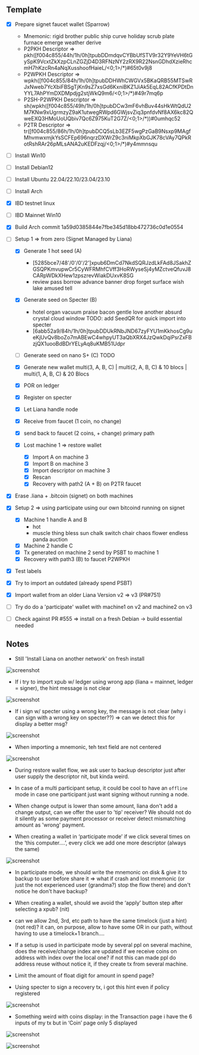 
## Template

- [x] Prepare signet faucet wallet (Sparrow)
  - Mnemonic: rigid brother public ship curve holiday scrub plate furnace emerge weather derive
  - P2PKH Descriptor => pkh([f004c855/44h/1h/0h]tpubDDmdqvCYBbUfSTV9r32Y9YeVH6tGySpK9VcxtZkXzpCLnZGZjD4D3RFNzNY2zRX9R22NsnGDhdXzieRhcmH7hKzcRn4aNqXusshoofHaieL/<0;1>/*)#65t0v9j8
  - P2WPKH Descriptor => wpkh([f004c855/84h/1h/0h]tpubDDHWhCWGVx5BKaQRB55MTSwRJxNweb7YcXbiFBSgTjKn9sZ7xsGd6KxniBKZ1JiAk5EqL82ACfKPDtDnYYL7AhPYmDXDMpdjg2stjWkQ9m6/<0;1>/*)#49r7mq6p
  - P2SH-P2WPKH Descriptor => sh(wpkh([f004c855/49h/1h/0h]tpubDCw3mF6vhBuv44sHkWtQdU2M7KNw9xUgrmzyZ9aK1utwegRWpd6GWjsvZiq3pnfdvNf8AX6kc82QweEXQ3HMoUoUQbiv7Qc6Z975KuT2G7Z/<0;1>/*))#0umhqc52
  - P2TR Descriptor => tr([f004c855/86h/1h/0h]tpubDCQ5sLb3EZF5wgPzGaB9Nsxp9MAgfMhvmwxmjkYsSCFEp696nqrzDXWrZ9c3niMkpXbGJK78cVAy7QPkRotRshRAr26pMLsANA2uKEDFzqj/<0;1>/*)#y4mmnsqu

- [ ] Install Win10
- [ ] Install Debian12
- [ ] Install Ubuntu 22.04/22.10/23.04/23.10
- [ ] Install Arch
- [x] IBD testnet linux
- [ ] IBD Mainnet Win10
- [x] Build Arch commit 1a59d0385844e7fbe345d18bb472736c0d1e0554 

- [ ] Setup 1 => from zero (Signet Managed by Liana)
  - [x] Generate 1 hot seed (A)
    - [5285bce7/48'/0'/0'/2']xpub6DmCd7NkdSQRJzdLkFAd8JSakhZGSQPKmvupwCr5CyWFRMhfCVff3HoRWyseSj4yMZctveQfuvJ8CARpWDkXHew1zpszrevWiakDUxvK8SG
    - review pass borrow advance banner drop forget surface wish lake amused tell
  - [x] Generate seed on Specter (B)
    - hotel organ vacuum praise bacon gentle love another absurd crystal cloud window
      TODO: add SeedQR for quick import into specter
    - [6abb52a9/84h/1h/0h]tpubDDUkRNbJND67zyFYU1mKkhosCg9ueKjUvQv8boZo7mABEwC4whpyUT3aQbXRX4JzQwkDqiPsrZxFBzjQX1uooBdBDrYELyAq8uKMB51Udpr
  - [ ] Generate seed on nano S+ (C)
        TODO
  - [x] Generate new wallet multi(3, A, B, C) | multi(2, A, B, C) & 10 blocs | multi(1, A, B, C) & 20 Blocs
  - [x] POR on ledger
  - [x] Register on specter
  - [x] Let Liana handle node
  - [x] Receive from faucet (1 coin, no change)
  - [x] send back to faucet (2 coins, + change) primary path


  - [x] Lost machine 1 => restore wallet
    - [x] Import A on machine 3
    - [x] Import B on machine 3
    - [x] Import descriptor on machine 3
    - [x] Rescan
    - [x] Recovery with path2 (A + B) on P2TR faucet

- [x] Erase .liana + .bitcoin (signet) on both machines

- [x] Setup 2 => using participate using our own bitcoind running on signet
  - [x] Machine 1 handle A and B 
    - hot
    - muscle thing bless sun chalk switch chair chaos flower endless panda auction
  - [x] Machine 2 handle C 
  - [x] Tx generated on machine 2 send by PSBT to machine 1
  - [x] Recovery with path3 (B) to faucet P2WPKH

- [x] Test labels
- [x] Try to import an outdated (already spend PSBT)

- [x] Import wallet from an older Liana Version v2 => v3 (PR#751)

- [ ] Try do do a 'participate' wallet with machine1 on v2 and machine2 on v3

- [ ] Check against PR #555 => install on a fresh Debian -> build essential needed

## Notes

- Still 'Install Liana on another network' on fresh install 

![screenshot](pyth/1.png)

- If i try to import xpub w/ ledger using wrong app (liana = mainnet, ledger = signer), 
  the hint message is not clear 

![screenshot](pyth/2.png)

- If i sign w/ specter using a wrong key, the message is not clear (why i can sign with a wrong key on specter??) 
  => can we detect this for display a better msg?

![screenshot](pyth/3.png)

- When importing a mnemonic, teh text field are not centered

![screenshot](pyth/4.png)

- During restore wallet flow, we ask user to backup descriptor just after user supply the descriptor
  nit, but kinda weird.

- In case of a multi participant setup, it could be cool to have an `offline` mode in case one participant just
  want signing without running a node.
  
- When change output is lower than some amount, liana don't add a change output, can we offer the user to 'tip' receiver?
  We should not do it silently as some payment processor or receiver detect mismatching amount as 'wrong' payment.

- When creating a wallet in ‘participate mode’ if we click several times on the ‘this computer....’, every click we 
  add one more descriptor (always the same)

![screenshot](pyth/5.png)

- In participate mode, we should write the mnemonic on disk & give it to backup to user before share it => what if 
 crash and lost mnemonic (or just the not experienced user (grandma?) stop the flow there) and don't notice
 he don't have backup?

- When creating a wallet, should we avoid the ‘apply’ button step after selecting a xpub? (nit)

- can we allow 2nd, 3rd, etc path to have the same timelock (just a hint)(not red)? 
 it can, on purpose, allow to have some OR in our path, without having to use a timelock+1 branch....

- If a setup is used in participate mode by several ppl on several machine, does the receive/change index 
  are updated if we receive coins on address with index over the local one? if not this can made ppl do address 
  reuse without notice it, if they create tx from several machine.

- Limit the amount of float digit for amount in spend page?

- Using specter to sign a recovery tx, i got this hint even if policy registered 

![screenshot](pyth/6.png)

- Something weird with coins display: in the Transaction page i have the 6 inputs of my tx
  but in ‘Coin’ page only 5 displayed

![screenshot](pyth/7.png)

![screenshot](pyth/8.png)


